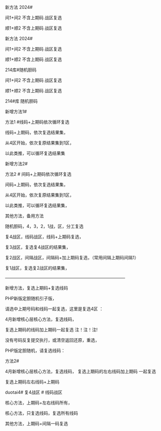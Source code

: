 新方法     2024#

间1+间2   不含上期码  战区复选

顺1+顺2     不含上期码   战区复选


新方法   2024#

间1+间2   不含上期码   战区复选

顺1+顺2     不含上期码  战区复选




214库#随机胆码


间1+间2   不含上期码  战区复选

顺1+顺2     不含上期码   战区复选



214#库 随机胆码

新增方法1#

方法1 #线码+上期码依次循环复选

线码+上期码，依次复选结果集，

从4区开始，依次复原结果集到1区，

以此类推，可以循环复选结果集

新增方法2#

方法2 # 间码+上期码依次循环复选

间码+上期码，依次复选结果集，

从4区开始，依次复原结果集到1区，

以此类推，可以循环复选结果集，



其他方法，备用方法


随机胆码，4，3，2，1战，区，分工复选

复4战区，线码战区，线码+上期码复选，

复3战区，复选复4战区的结果集，

复2战区，间隔战区，间隔码+加上期码复选，（常用间隔上期码间隔1）


复1战区，复选复2战区的结果集，


————————————————————————————


新增方法，复选上期码+复选线码

PHP新版定胆随机引子版， 

请选中上期号码和线码一起复选，这里是复选4区 ：

4月新增核心层核心方法，复选线码， 

复选上期码的线码加上期码一起复选
注！注！注!

没有号码反复提交执行，或清空返回还原，重选，

PHP版定胆随机，请复选线码：

方法2#

4月新增核心层核心方法，复选线码， 复选上期码的左右线码加上期码 一起复选

复选上期码左右线码+上期码

duotai4# 复4战区 # 线码战区


核心方法，上期码+左右线码所有，

核心方法，只复选线码，复选所有线码

其他方法，上期码+间隔一码复选













